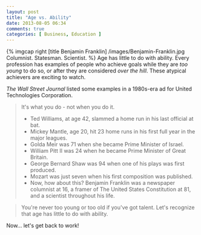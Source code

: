 ```yaml
---
layout: post
title: "Age vs. Ability"
date: 2013-08-05 06:34
comments: true
categories: [ Business, Education ]
---
```

{% imgcap right [title Benjamin Franklin] /images/Benjamin-Franklin.jpg Columnist. Statesman. Scientist. %}
Age has little to do with ability. Every profession has examples of people who achieve goals while they are _too young_ to do so, or after they are considered _over the hill_. These atypical achievers are exciting to watch.

_The Wall Street Journal_ listed some examples in a 1980s-era ad for United Technologies Corporation.
<!--more-->
>It's what you do - not when you do it.
>
>* Ted Williams, at age 42, slammed a home run in his last official at bat.
>* Mickey Mantle, age 20, hit 23 home runs in his first full year in the major leagues.
>* Golda Meir was 71 when she became Prime Minister of Israel.
>* William Pitt II was 24 when he became Prime Minister of Great Britain.
>* George Bernard Shaw was 94 when one of his plays was first produced.
>* Mozart was just seven when his first composition was published.
>* Now, how about this? Benjamin Franklin was a newspaper columnist at 16, a framer of The United States Constitution at 81, and a scientist throughout his life.

>You're never too young or too old if you've got talent. Let's recognize that age has little to do with ability.

Now... let's get back to work!
